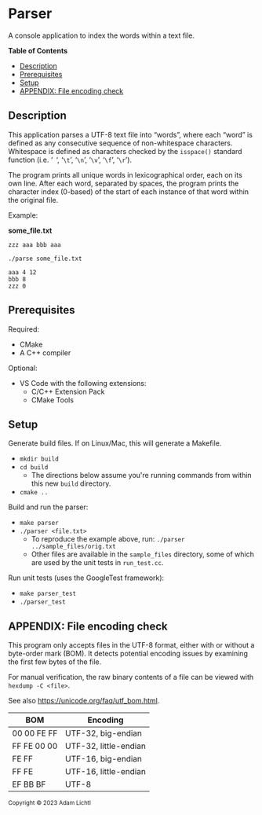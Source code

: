 <h1>Parser</h1>

A console application to index the words within a text file.

**Table of Contents**

- [Description](#description)
- [Prerequisites](#prerequisites)
- [Setup](#setup)
- [APPENDIX: File encoding check](#appendix-file-encoding-check)

## Description

This application parses a UTF-8 text file into “words”, where each “word” is defined as any consecutive sequence of non-whitespace characters. Whitespace is defined as characters checked by the `isspace()` standard function (i.e. ‘` `‘, ‘`\t`’, ‘`\n`’, ‘`\v`’, ‘`\f`’, ‘`\r`’).

The program prints all unique words in lexicographical order, each on its own line. After each word, separated by spaces, the program prints the character index (0-based) of the start of each instance of that word within the original file.

Example:

**some_file.txt**

```
zzz aaa bbb aaa
```

`./parse some_file.txt`

```
aaa 4 12
bbb 8
zzz 0
```

## Prerequisites

Required:

- CMake
- A C++ compiler

Optional:

- VS Code with the following extensions:
  - C/C++ Extension Pack
  - CMake Tools

## Setup

Generate build files. If on Linux/Mac, this will generate a Makefile.

- `mkdir build`
- `cd build`
  - The directions below assume you're running commands from within this new `build` directory.
- `cmake ..`

Build and run the parser:

- `make parser`
- `./parser <file.txt>`
  - To reproduce the example above, run: `./parser ../sample_files/orig.txt`
  - Other files are available in the `sample_files` directory, some of which are used by the unit tests in `run_test.cc`.

Run unit tests (uses the GoogleTest framework):

- `make parser_test`
- `./parser_test`

## APPENDIX: File encoding check

This program only accepts files in the UTF-8 format, either with or without a byte-order mark (BOM).
It detects potential encoding issues by examining the first few bytes of the file.

For manual verification, the raw binary contents of a file can be viewed with `hexdump -C <file>`.

See also <https://unicode.org/faq/utf_bom.html>.

| **BOM**     | **Encoding**          |
| ----------- | --------------------- |
| 00 00 FE FF | UTF-32, big-endian    |
| FF FE 00 00 | UTF-32, little-endian |
| FE FF       | UTF-16, big-endian    |
| FF FE       | UTF-16, little-endian |
| EF BB BF    | UTF-8                 |

<sub>Copyright &copy; 2023 Adam Lichtl</sub>
